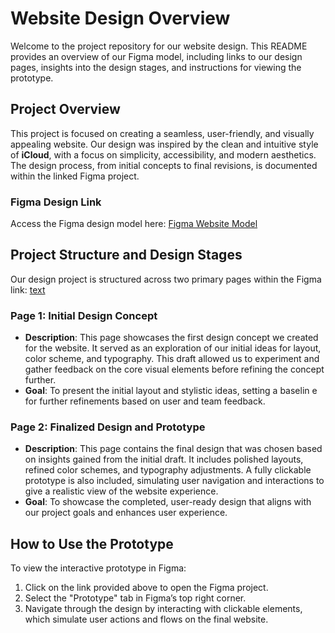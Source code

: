 # Website Design Overview

Welcome to the project repository for our website design. This README provides an overview of our Figma model, including links to our design pages, insights into the design stages, and instructions for viewing the prototype.

## Project Overview

This project is focused on creating a seamless, user-friendly, and visually appealing website. Our design was inspired by the clean and intuitive style of **iCloud**, with a focus on simplicity, accessibility, and modern aesthetics. The design process, from initial concepts to final revisions, is documented within the linked Figma project.

### Figma Design Link

Access the Figma design model here: [Figma Website Model](https://www.figma.com/design/Ig0TqtuQm7Ff1ZmizciF1v/Untitled?node-id=79-5&m=dev&t=LV5t3fBvYcSwIACE-1)

## Project Structure and Design Stages

Our design project is structured across two primary pages within the Figma link:
[text](../../../../../../Downloads/README.md)
### Page 1: Initial Design Concept

- **Description**: This page showcases the first design concept we created for the website. It served as an exploration of our initial ideas for layout, color scheme, and typography. This draft allowed us to experiment and gather feedback on the core visual elements before refining the concept further.
- **Goal**: To present the initial layout and stylistic ideas, setting a baselin
e for further refinements based on user and team feedback.

### Page 2: Finalized Design and Prototype

- **Description**: This page contains the final design that was chosen based on insights gained from the initial draft. It includes polished layouts, refined color schemes, and typography adjustments. A fully clickable prototype is also included, simulating user navigation and interactions to give a realistic view of the website experience.
- **Goal**: To showcase the completed, user-ready design that aligns with our project goals and enhances user experience.

## How to Use the Prototype

To view the interactive prototype in Figma:

1. Click on the link provided above to open the Figma project.
2. Select the "Prototype" tab in Figma’s top right corner.
3. Navigate through the design by interacting with clickable elements, which simulate user actions and flows on the final website.

